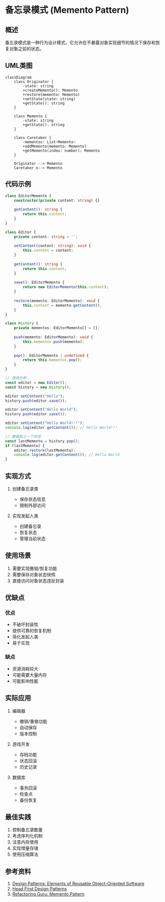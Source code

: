 # 备忘录模式 (Memento Pattern)

## 概述
备忘录模式是一种行为设计模式，它允许在不暴露对象实现细节的情况下保存和恢复对象之前的状态。

## UML类图
```mermaid
classDiagram
    class Originator {
        -state: string
        +createMemento(): Memento
        +restore(memento: Memento)
        +setState(state: string)
        +getState(): string
    }
    
    class Memento {
        -state: string
        +getState(): string
    }
    
    class Caretaker {
        -mementos: List~Memento~
        +addMemento(memento: Memento)
        +getMemento(index: number): Memento
    }
    
    Originator --> Memento
    Caretaker o--> Memento
```

## 代码示例
```typescript
class EditorMemento {
    constructor(private content: string) {}
    
    getContent(): string {
        return this.content;
    }
}

class Editor {
    private content: string = '';
    
    setContent(content: string): void {
        this.content = content;
    }
    
    getContent(): string {
        return this.content;
    }
    
    save(): EditorMemento {
        return new EditorMemento(this.content);
    }
    
    restore(memento: EditorMemento): void {
        this.content = memento.getContent();
    }
}

class History {
    private mementos: EditorMemento[] = [];
    
    push(memento: EditorMemento): void {
        this.mementos.push(memento);
    }
    
    pop(): EditorMemento | undefined {
        return this.mementos.pop();
    }
}

// 使用示例
const editor = new Editor();
const history = new History();

editor.setContent("Hello");
history.push(editor.save());

editor.setContent("Hello World");
history.push(editor.save());

editor.setContent("Hello World!!!");
console.log(editor.getContent()); // Hello World!!!

// 撤销到上一个状态
const lastMemento = history.pop();
if (lastMemento) {
    editor.restore(lastMemento);
    console.log(editor.getContent()); // Hello World
}
```

## 实现方式
1. 创建备忘录类
   - 保存状态信息
   - 限制外部访问

2. 实现发起人类
   - 创建备忘录
   - 恢复状态
   - 管理当前状态

## 使用场景
1. 需要实现撤销/恢复功能
2. 需要保存对象状态快照
3. 直接访问对象状态违反封装

## 优缺点

### 优点
- 不破坏封装性
- 提供可靠的恢复机制
- 简化发起人类
- 易于实现

### 缺点
- 资源消耗较大
- 可能需要大量内存
- 可能影响性能

## 实际应用
1. 编辑器
   - 撤销/重做功能
   - 自动保存
   - 版本控制

2. 游戏开发
   - 存档功能
   - 状态回滚
   - 历史记录

3. 数据库
   - 事务回滚
   - 检查点
   - 备份恢复

## 最佳实践
1. 控制备忘录数量
2. 考虑序列化机制
3. 注意内存使用
4. 实现增量存储
5. 使用压缩算法

## 参考资料
1. [Design Patterns: Elements of Reusable Object-Oriented Software](https://book.douban.com/subject/1052241/)
2. [Head First Design Patterns](https://book.douban.com/subject/2243615/)
3. [Refactoring Guru: Memento Pattern](https://refactoringguru.cn/design-patterns/memento)
